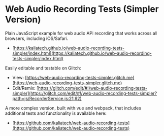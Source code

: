# Web Audio Recording Tests (Simpler Version)
Plain JavaScript example for web audio API recording that works across all browsers, including iOS/Safari.
* [https://kaliatech.github.io/web-audio-recording-tests-simpler/index.html](https://kaliatech.github.io/web-audio-recording-tests-simpler/index.html)

Easily editable and testable on Glitch:
 * View: [https://web-audio-recording-tests-simpler.glitch.me](https://web-audio-recording-tests-simpler.glitch.me)
 * Edit/Remix: [https://glitch.com/edit/#!/web-audio-recording-tests-simpler](https://glitch.com/edit/#!/web-audio-recording-tests-simpler?path=js/RecorderService.js:21:62)


A more complex version, built with vue and webpack, that includes additional tests and functionality is available here:
* [https://github.com/kaliatech/web-audio-recording-tests](https://github.com/kaliatech/web-audio-recording-tests)
